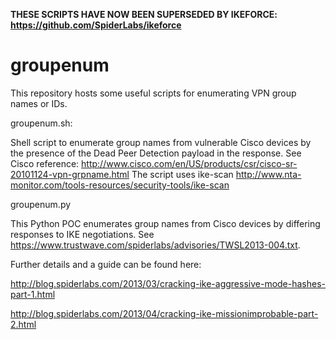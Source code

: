 **THESE SCRIPTS HAVE NOW BEEN SUPERSEDED BY IKEFORCE: https://github.com/SpiderLabs/ikeforce**


groupenum
=========

This repository hosts some useful scripts for enumerating VPN group names or IDs.

groupenum.sh:

Shell script to enumerate group names from vulnerable Cisco devices by the presence of the Dead Peer Detection payload in the response. See Cisco reference: http://www.cisco.com/en/US/products/csr/cisco-sr-20101124-vpn-grpname.html
The script uses ike-scan http://www.nta-monitor.com/tools-resources/security-tools/ike-scan

groupenum.py

This Python POC enumerates group names from Cisco devices by differing responses to IKE negotiations. See https://www.trustwave.com/spiderlabs/advisories/TWSL2013-004.txt.


Further details and a guide can be found here:

http://blog.spiderlabs.com/2013/03/cracking-ike-aggressive-mode-hashes-part-1.html

http://blog.spiderlabs.com/2013/04/cracking-ike-missionimprobable-part-2.html
